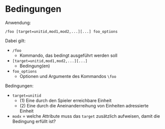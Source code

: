 # Bedingungen

Anwendung:

```
/foo [target=unitid,mod1,mod2,...][...] foo_options
```

Dabei gilt:

* `/foo`
  * Kommando, das bedingt ausgeführt werden soll 
* `[target=unitid,mod1,mod2,...][...]`
  * Bedingung(en)
* `foo_options`
  * Optionen und Argumente des Kommandos `\foo`

Bedingungen:

* `target=unitid`
  * (1) Eine durch den Spieler erreichbare Einheit
  * (2) Eine durch die Aneinanderreihung von Einheiten adressierte Einheit
* `modx` = welche Attribute muss das `target` zusätzlich aufweisen, damit die Bedingung erfüllt ist?
